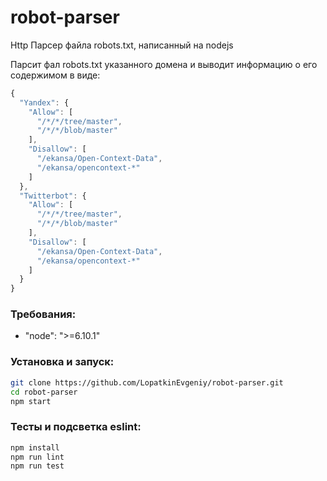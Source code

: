 # robot-parser
Http Парсер файла robots.txt, написанный на nodejs

Парсит фал robots.txt указанного домена и выводит информацию о его содержимом в виде:
```js
{
  "Yandex": {
    "Allow": [
      "/*/*/tree/master",
      "/*/*/blob/master"
    ],
    "Disallow": [
      "/ekansa/Open-Context-Data",
      "/ekansa/opencontext-*"
    ]
  },
  "Twitterbot": {
    "Allow": [
      "/*/*/tree/master",
      "/*/*/blob/master"
    ],
    "Disallow": [
      "/ekansa/Open-Context-Data",
      "/ekansa/opencontext-*"
    ]
  }
}
```

### Требования:
* "node": ">=6.10.1"

### Установка и запуск:
```bash
git clone https://github.com/LopatkinEvgeniy/robot-parser.git
cd robot-parser
npm start
```

### Тесты и подсветка eslint:
```bash
npm install
npm run lint
npm run test
```